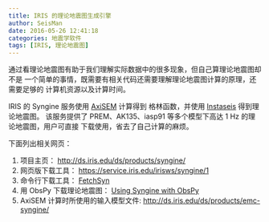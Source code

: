 ```yaml
---
title: IRIS 的理论地震图生成引擎
author: SeisMan
date: 2016-05-26 12:41:18
categories: 地震学软件
tags: [IRIS, 理论地震图]
---
```


通过看理论地震图有助于我们理解实际数据中的很多现象，但自己算理论地震图却不是
一个简单的事情，既需要有相关代码还需要理解理论地震图计算的原理，还需要足够的
计算机资源以及计算时间。

IRIS 的 Syngine 服务使用 [AxiSEM](http://seis.earth.ox.ac.uk/axisem/) 计算得到
格林函数，并使用 [Instaseis](http://www.instaseis.net/index.html) 得到理论地震图。
该服务提供了 PREM、AK135、iasp91 等多个模型下高达 1 Hz 的理论地震图，用户可直接
下载使用，省去了自己计算的麻烦。

下面列出相关网页：

1. 项目主页： <http://ds.iris.edu/ds/products/syngine/>
2. 网页版下载工具： <https://service.iris.edu/irisws/syngine/1>
3. 命令行下载工具： [FetchSyn](https://seiscode.iris.washington.edu/projects/ws-fetch-scripts/wiki/FetchSyn_usage)
4. 用 ObsPy 下载理论地震图： [Using Syngine with ObsPy](http://nbviewer.jupyter.org/gist/krischer/3e655576e4d17e6c95f2)
5. AxiSEM 计算时所使用的输入模型文件: http://ds.iris.edu/ds/products/emc-syngine/

